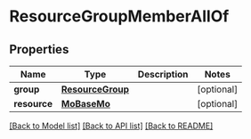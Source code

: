 # ResourceGroupMemberAllOf

## Properties
Name | Type | Description | Notes
------------ | ------------- | ------------- | -------------
**group** | [**ResourceGroup**](.md) |  | [optional] 
**resource** | [**MoBaseMo**](.md) |  | [optional] 

[[Back to Model list]](../README.md#documentation-for-models) [[Back to API list]](../README.md#documentation-for-api-endpoints) [[Back to README]](../README.md)


